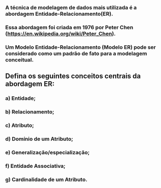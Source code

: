 ### A técnica de modelagem de dados mais utilizada é a abordagem Entidade-Relacionamento(ER).
### Essa abordagem foi criada em 1976 por Peter Chen (https://en.wikipedia.org/wiki/Peter_Chen).
### Um Modelo Entidade-Relacionamento (Modelo ER) pode ser considerado como um padrão de fato para a modelagem conceitual.

## Defina os seguintes conceitos centrais da abordagem ER:

### a) Entidade;
### b) Relacionamento;
### c) Atributo;
### d) Domínio de um Atributo;
### e) Generalização/especialização;
### f) Entidade Associativa;
### g) Cardinalidade de um Atributo.